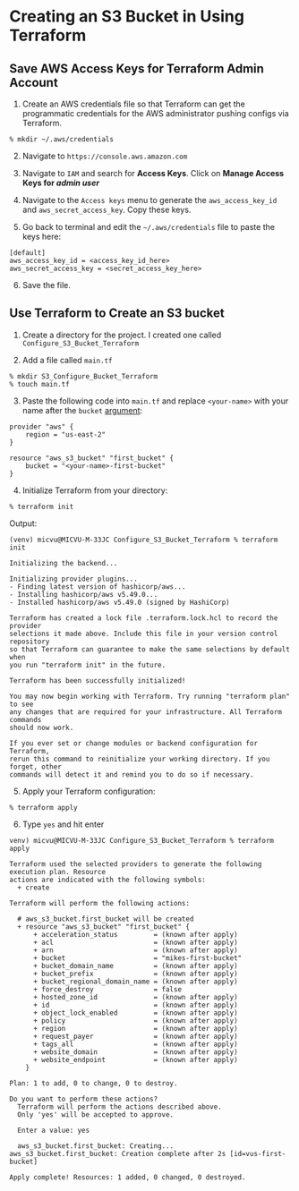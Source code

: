 # Creating an S3 Bucket in Using Terraform

## Save AWS Access Keys for Terraform Admin Account

1. Create an AWS credentials file so that Terraform can get the programmatic credentials for the AWS administrator pushing configs via Terraform. 

`% mkdir ~/.aws/credentials`

2. Navigate to `https://console.aws.amazon.com`

3. Navigate to `IAM` and search for **Access Keys**. Click on **Manage Access Keys for *admin user***

4. Navigate to the `Access keys` menu to generate the `aws_access_key_id` and `aws_secret_access_key`. Copy these keys. 

5. Go back to terminal and edit the `~/.aws/credentials` file to paste the keys here:

```
[default]
aws_access_key_id = <access_key_id_here>
aws_secret_access_key = <secret_access_key_here>
```
6. Save the file.

## Use Terraform to Create an S3 bucket

1. Create a directory for the project. I created one called `Configure_S3_Bucket_Terraform`

2. Add a file called `main.tf`

```
% mkdir S3_Configure_Bucket_Terraform
% touch main.tf
```

3. Paste the following code into `main.tf` and replace `<your-name>` with your name after the `bucket` [argument]('https://developer.hashicorp.com/terraform/language/resources/syntax'):

```
provider "aws" {
    region = "us-east-2"
}

resource "aws_s3_bucket" "first_bucket" {
    bucket = "<your-name>-first-bucket"
}
```

4. Initialize Terraform from your directory:

`% terraform init`

Output:

```
(venv) micvu@MICVU-M-33JC Configure_S3_Bucket_Terraform % terraform init

Initializing the backend...

Initializing provider plugins...
- Finding latest version of hashicorp/aws...
- Installing hashicorp/aws v5.49.0...
- Installed hashicorp/aws v5.49.0 (signed by HashiCorp)

Terraform has created a lock file .terraform.lock.hcl to record the provider
selections it made above. Include this file in your version control repository
so that Terraform can guarantee to make the same selections by default when
you run "terraform init" in the future.

Terraform has been successfully initialized!

You may now begin working with Terraform. Try running "terraform plan" to see
any changes that are required for your infrastructure. All Terraform commands
should now work.

If you ever set or change modules or backend configuration for Terraform,
rerun this command to reinitialize your working directory. If you forget, other
commands will detect it and remind you to do so if necessary.
```

5. Apply your Terraform configuration:

`% terraform apply`

6. Type `yes` and hit enter

```
venv) micvu@MICVU-M-33JC Configure_S3_Bucket_Terraform % terraform apply

Terraform used the selected providers to generate the following execution plan. Resource
actions are indicated with the following symbols:
  + create

Terraform will perform the following actions:

  # aws_s3_bucket.first_bucket will be created
  + resource "aws_s3_bucket" "first_bucket" {
      + acceleration_status         = (known after apply)
      + acl                         = (known after apply)
      + arn                         = (known after apply)
      + bucket                      = "mikes-first-bucket"
      + bucket_domain_name          = (known after apply)
      + bucket_prefix               = (known after apply)
      + bucket_regional_domain_name = (known after apply)
      + force_destroy               = false
      + hosted_zone_id              = (known after apply)
      + id                          = (known after apply)
      + object_lock_enabled         = (known after apply)
      + policy                      = (known after apply)
      + region                      = (known after apply)
      + request_payer               = (known after apply)
      + tags_all                    = (known after apply)
      + website_domain              = (known after apply)
      + website_endpoint            = (known after apply)
    }

Plan: 1 to add, 0 to change, 0 to destroy.

Do you want to perform these actions?
  Terraform will perform the actions described above.
  Only 'yes' will be accepted to approve.

  Enter a value: yes

  aws_s3_bucket.first_bucket: Creating...
aws_s3_bucket.first_bucket: Creation complete after 2s [id=vus-first-bucket]

Apply complete! Resources: 1 added, 0 changed, 0 destroyed.

```